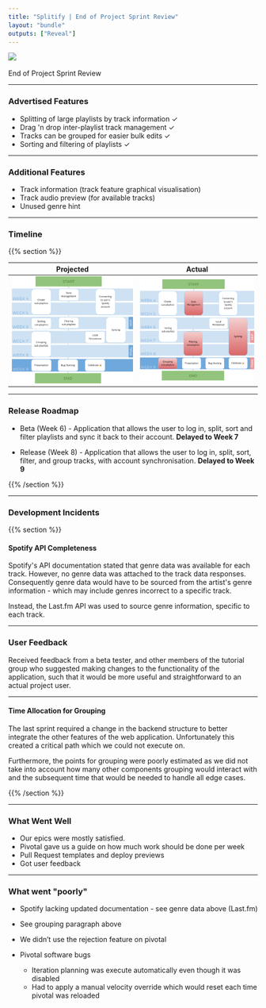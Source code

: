 ```yaml
---
title: "Splitify | End of Project Sprint Review"
layout: "bundle"
outputs: ["Reveal"]
---
```


![](https://splitify.github.io/branding/textmark/textmark@150.png)

End of Project Sprint Review

---

### Advertised Features

* Splitting of large playlists by track information ✓
* Drag 'n drop inter-playlist track management ✓
* Tracks can be grouped for easier bulk edits ✓
* Sorting and filtering of playlists ✓

---

### Additional Features

* Track information (track feature graphical visualisation)
* Track audio preview (for available tracks)
* Unused genre hint

---

### Timeline

{{% section %}}

|Projected|Actual|
|:---:|:---:|
|![](timeline_projected.png)|![](timeline_current.png)|

---

### Release Roadmap

* Beta (Week 6) - Application that allows the user to log in, split, sort and filter playlists and sync it back to their account. **Delayed to Week 7**

* Release (Week 8) - Application that allows the user to log in, split, sort, filter, and group tracks, with account synchronisation. **Delayed to Week 9**

{{% /section %}}

---

### Development Incidents

{{% section %}}

#### Spotify API Completeness

Spotify's API documentation stated that genre data was available for each track.
However, no genre data was attached to the track data responses. Consequently genre data would have to be sourced from the artist's genre information - which may include genres incorrect to a specific track.

Instead, the Last.fm API was used to source genre information, specific to each track.

---

### User Feedback

Received feedback from a beta tester, and other members of the tutorial group who suggested making changes to the functionality of the application, such that it would be more useful and straightforward to an actual project user.

---

#### Time Allocation for Grouping

The last sprint required a change in the backend structure to better integrate the other features of the web application. Unfortunately this created a critical path which we could not execute on.

<!-- 
While not strictly a blocker, grouping was started late as it reused code from deleting. The deleting feature ran over time due to our backend architecture changing and needing to redo deleting after running into problems.  -->

Furthermore, the points for grouping were poorly estimated as we did not take into account how many other components grouping would interact with and the subsequent time that would be needed to handle all edge cases.

{{% /section %}}

---

### What Went Well

* Our epics were mostly satisfied.
* Pivotal gave us a guide on how much work should be done per week
* Pull Request templates and deploy previews
* Got user feedback

---

### What went "poorly"

* Spotify lacking updated documentation - see genre data above (Last.fm)
* See grouping paragraph above
* We didn’t use the rejection feature on pivotal

* Pivotal software bugs
  * Iteration planning was execute automatically even though it was disabled
  * Had to apply a manual velocity override which would reset each time pivotal was reloaded
